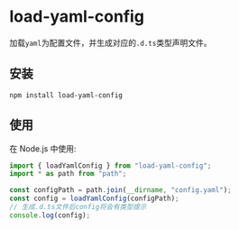 # load-yaml-config

加载`yaml`为配置文件，并生成对应的`.d.ts`类型声明文件。

## 安装

```shell
npm install load-yaml-config
```

## 使用

在 Node.js 中使用:

```js
import { loadYamlConfig } from "load-yaml-config";
import * as path from "path";

const configPath = path.join(__dirname, "config.yaml");
const config = loadYamlConfig(configPath);
// 生成.d.ts文件后config将会有类型提示
console.log(config);
```
